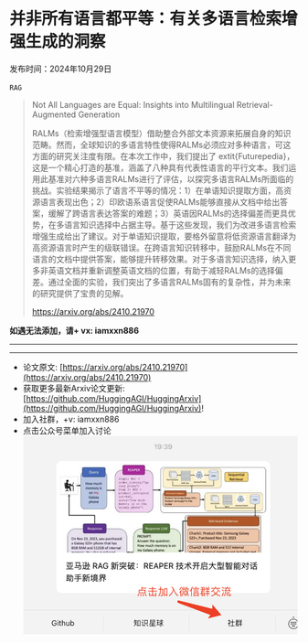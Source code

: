 # 并非所有语言都平等：有关多语言检索增强生成的洞察
发布时间：2024年10月29日

`RAG`
> Not All Languages are Equal: Insights into Multilingual Retrieval-Augmented Generation
>
> RALMs（检索增强型语言模型）借助整合外部文本资源来拓展自身的知识范畴。然而，全球知识的多语言特性使得RALMs必须应对多种语言，可这方面的研究关注度有限。在本次工作中，我们提出了	extit{Futurepedia}，这是一个精心打造的基准，涵盖了八种具有代表性语言的平行文本。我们运用此基准对六种多语言RALMs进行了评估，以探究多语言RALMs所面临的挑战。实验结果揭示了语言不平等的情况：1）在单语知识提取方面，高资源语言表现出色；2）印欧语系语言促使RALMs能够直接从文档中给出答案，缓解了跨语言表达答案的难题；3）英语因RALMs的选择偏差而更具优势，在多语言知识选择中占据主导。基于这些发现，我们为改进多语言检索增强生成给出了建议。对于单语知识提取，要格外留意将低资源语言翻译为高资源语言时产生的级联错误。在跨语言知识转移中，鼓励RALMs在不同语言的文档中提供答案，能够提升转移效果。对于多语言知识选择，纳入更多非英语文档并重新调整英语文档的位置，有助于减轻RALMs的选择偏差。通过全面的实验，我们突出了多语言RALMs固有的复杂性，并为未来的研究提供了宝贵的见解。
>
> https://arxiv.org/abs/2410.21970

**如遇无法添加，请+ vx: iamxxn886**
<hr />


<hr />

- 论文原文: [https://arxiv.org/abs/2410.21970](https://arxiv.org/abs/2410.21970)
- 获取更多最新Arxiv论文更新: [https://github.com/HuggingAGI/HuggingArxiv](https://github.com/HuggingAGI/HuggingArxiv)!
- 加入社群，+v: iamxxn886
- 点击公众号菜单加入讨论
![](https://raw.githubusercontent.com/HuggingAGI/wx_assets/main/2024/07/31/1722434818326-94339e92-22f1-4472-9d27-fed232f70b5d.jpeg)